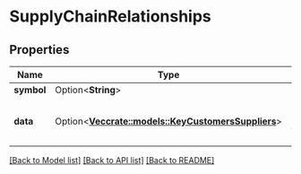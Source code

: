 # SupplyChainRelationships

## Properties

Name | Type | Description | Notes
------------ | ------------- | ------------- | -------------
**symbol** | Option<**String**> | symbol | [optional]
**data** | Option<[**Vec<crate::models::KeyCustomersSuppliers>**](KeyCustomersSuppliers.md)> | Key customers and suppliers. | [optional]

[[Back to Model list]](../README.md#documentation-for-models) [[Back to API list]](../README.md#documentation-for-api-endpoints) [[Back to README]](../README.md)


